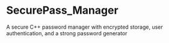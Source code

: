 # SecurePass_Manager
A secure C++ password manager with encrypted storage, user authentication, and a strong password generator

